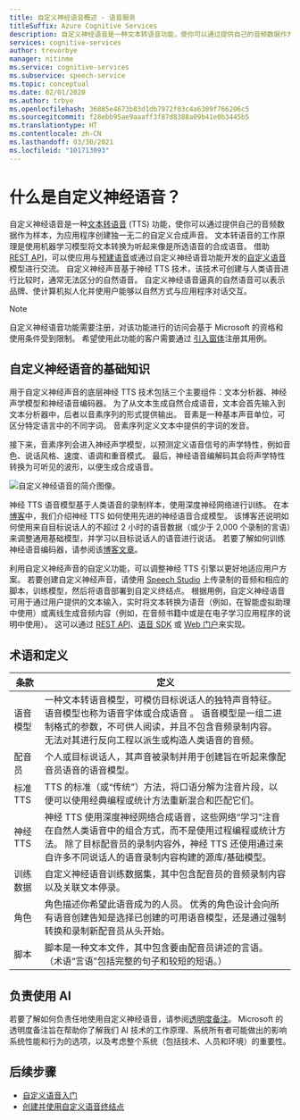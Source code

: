 ```yaml
---
title: 自定义神经语音概述 - 语音服务
titleSuffix: Azure Cognitive Services
description: 自定义神经语音是一种文本转语音功能，使你可以通过提供自己的音频数据作为示例，为应用程序创建独一无二的自定义合成声音。
services: cognitive-services
author: trevorbye
manager: nitinme
ms.service: cognitive-services
ms.subservice: speech-service
ms.topic: conceptual
ms.date: 02/01/2020
ms.author: trbye
ms.openlocfilehash: 36885e4673b83d1db7972f03c4a6309f766206c5
ms.sourcegitcommit: f28ebb95ae9aaaff3f87d8388a09b41e0b3445b5
ms.translationtype: HT
ms.contentlocale: zh-CN
ms.lasthandoff: 03/30/2021
ms.locfileid: "101713093"
---
```

# <a name="what-is-custom-neural-voice"></a>什么是自定义神经语音？

自定义神经语音是一种[文本转语音](./text-to-speech.md) (TTS) 功能，使你可以通过提供自己的音频数据作为样本，为应用程序创建独一无二的自定义合成声音。 文本转语音的工作原理是使用机器学习模型将文本转换为听起来像是所选语音的合成语音。 借助 [REST API](./rest-text-to-speech.md)，可以使应用与[预建语音](./language-support.md#neural-voices)或通过自定义神经语音功能开发的[自定义语音](./how-to-custom-voice-prepare-data.md)模型进行交流。 自定义神经声音基于神经 TTS 技术，该技术可创建与人类语音进行比较时，通常无法区分的自然语音。
自定义神经语音逼真的自然语音可以表示品牌、使计算机拟人化并使用户能够以自然方式与应用程序对话交互。

> [!NOTE]
> 自定义神经语音功能需要注册，对该功能进行的访问会基于 Microsoft 的资格和使用条件受到限制。 希望使用此功能的客户需要通过 [引入窗体](https://aka.ms/customneural)注册其用例。

## <a name="the-basics-of-custom-neural-voice"></a>自定义神经语音的基础知识

用于自定义神经声音的底层神经 TTS 技术包括三个主要组件：文本分析器、神经声学模型和神经语音编码器。 为了从文本生成自然合成语音，文本会首先输入到文本分析器中，后者以音素序列的形式提供输出。 音素是一种基本声音单位，可区分特定语言中的不同字词。 音素序列定义文本中提供的字词的发音。 

接下来，音素序列会进入神经声学模型，以预测定义语音信号的声学特性，例如音色、说话风格、速度、语调和重音模式。 最后，神经语音编解码其会将声学特性转换为可听见的波形，以便生成合成语音。

![自定义神经语音的简介图像。](./media/custom-voice/cnv-intro.png)

神经 TTS 语音模型基于人类语音的录制样本，使用深度神经网络进行训练。 在本[博客](https://techcommunity.microsoft.com/t5/azure-ai/neural-text-to-speech-extends-support-to-15-more-languages-with/ba-p/1505911)中，我们介绍神经 TTS 如何使用先进的神经语音合成模型。 该博客还说明如何使用来自目标说话人的不超过 2 小时的语音数据（或少于 2,000 个录制的言语）来调整通用基础模型，并学习以目标说话人的语音进行说话。 若要了解如何训练神经语音编码器，请参阅该[博客文章](https://techcommunity.microsoft.com/t5/azure-ai/azure-neural-tts-upgraded-with-hifinet-achieving-higher-audio/ba-p/1847860)。

利用自定义神经声音的自定义功能，可以调整神经 TTS 引擎以更好地适应用户方案。 若要创建自定义神经声音，请使用 [Speech Studio](https://speech.microsoft.com/customvoice) 上传录制的音频和相应的脚本，训练模型，然后将语音部署到自定义终结点。 根据用例，自定义神经语音可用于通过用户提供的文本输入，实时将文本转换为语音（例如，在智能虚拟助理中使用）或离线生成音频内容（例如，在音频书籍中或是在电子学习应用程序的说明中使用）。 这可以通过 [REST API](./rest-text-to-speech.md)、[语音 SDK](./get-started-text-to-speech.md?pivots=programming-language-csharp&tabs=script%2cwindowsinstall) 或 [Web 门户](https://speech.microsoft.com/audiocontentcreation)来实现。

## <a name="terms-and-definitions"></a>术语和定义

| **条款**      | **定义**                                                                                                                                                                                                                                                                                                                                                                                       |
|---------------|------------------------------------------------------------------------------------------------------------------------------------------------------------------------------------------------------------------------------------------------------------------------------------------------------------------------------------------------------------------------------------------------------|
| 语音模型   | 一种文本转语音模型，可模仿目标说话人的独特声音特征。 语音模型也称为语音字体或合成语音  。 语音模型是一组二进制格式的参数，不可供人阅读，并且不包含音频录制内容。 无法对其进行反向工程以派生或构造人类语音的音频。 |
| 配音员  | 个人或目标说话人，其声音被录制并用于创建旨在听起来像配音员语音的语音模型。                                                                                                                                                                                                                                                   |
| 标准 TTS  | TTS 的标准（或“传统”）方法，将口语分解为注音片段，以便可以使用经典编程或统计方法重新混合和匹配它们。                                                                                                                                                                                                    |
| 神经 TTS    | 神经 TTS 使用深度神经网络合成语音，这些网络“学习”注音在自然人类语音中的组合方式，而不是使用过程编程或统计方法。 除了目标配音员的录制内容外，神经 TTS 还使用通过来自许多不同说话人的语音录制内容构建的源库/基础模型。          |
| 训练数据 | 自定义神经语音训练数据集，其中包含配音员的音频录制内容以及关联文本停录。                                                                                                                                                                                                                                                               |
| 角色       | 角色描述你希望此语音成为的人员。 优秀的角色设计会向所有语音创建告知是选择已创建的可用语音模型，还是通过强制转换和录制新配音员从头开始。                                                                                                |
| 脚本        | 脚本是一种文本文件，其中包含要由配音员讲述的言语。 （术语“言语”包括完整的句子和较短的短语。）                                                                                                                                                                                                                               |

## <a name="responsible-use-of-ai"></a>负责使用 AI

若要了解如何负责任地使用自定义神经语音，请参阅[透明度备注](/legal/cognitive-services/speech-service/custom-neural-voice/transparency-note-custom-neural-voice?context=/azure/cognitive-services/speech-service/context/context)。 Microsoft 的透明度备注旨在帮助你了解我们 AI 技术的工作原理、系统所有者可能做出的影响系统性能和行为的选项，以及考虑整个系统（包括技术、人员和环境）的重要性。

## <a name="next-steps"></a>后续步骤

* [自定义语音入门](how-to-custom-voice.md)
* [创建并使用自定义语音终结点](how-to-custom-voice-create-voice.md)